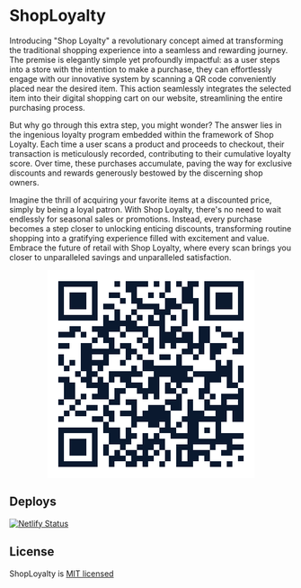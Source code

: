# ShopLoyalty

Introducing "Shop Loyalty" a revolutionary concept aimed at transforming
the traditional shopping experience into a seamless and rewarding
journey. The premise is elegantly simple yet profoundly impactful: as a
user steps into a store with the intention to make a purchase, they can
effortlessly engage with our innovative system by scanning a QR code
conveniently placed near the desired item. This action seamlessly
integrates the selected item into their digital shopping cart on our
website, streamlining the entire purchasing process.

But why go through this extra step, you might wonder? The answer lies in
the ingenious loyalty program embedded within the framework of Shop
Loyalty. Each time a user scans a product and proceeds to checkout,
their transaction is meticulously recorded, contributing to their
cumulative loyalty score. Over time, these purchases accumulate, paving
the way for exclusive discounts and rewards generously bestowed by the
discerning shop owners.

Imagine the thrill of acquiring your favorite items at a discounted
price, simply by being a loyal patron. With Shop Loyalty, there's no
need to wait endlessly for seasonal sales or promotions. Instead, every
purchase becomes a step closer to unlocking enticing discounts,
transforming routine shopping into a gratifying experience filled with
excitement and value. Embrace the future of retail with Shop Loyalty,
where every scan brings you closer to unparalleled savings and
unparalleled satisfaction.

<img style="display: block; margin: auto" src="./client/src/assets/qr_code.png" alt="QR code of author" />

## Deploys

[![Netlify Status](https://api.netlify.com/api/v1/badges/4044dc12-1683-463a-b45b-9396b40b3836/deploy-status)](https://app.netlify.com/sites/shoployalty/deploys)

## License

ShopLoyalty is [MIT licensed](https://github.com/KostaD02/ShopLoyalty/blob/main/LICENSE)
